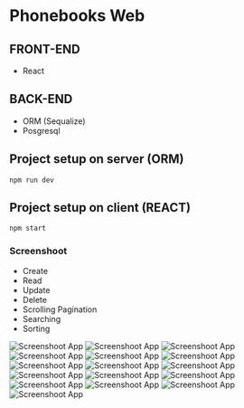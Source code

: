 # Phonebooks Web

## FRONT-END
- React

## BACK-END
- ORM (Sequalize)
- Posgresql

## Project setup on server (ORM)
```
npm run dev
```

## Project setup on client (REACT)
```
npm start
```

### Screenshoot
- Create
- Read
- Update
- Delete
- Scrolling Pagination
- Searching
- Sorting

<img src="https://github.com/gilangprasetya/phonebook-react-orm/assets/17922551/fb98e285-c538-46ff-94d3-6b258d119915" alt="Screenshoot App">

<img src="https://github.com/gilangprasetya/phonebook-react-orm/assets/17922551/0425cc32-ee30-4641-a2cf-2293ab16ec0d" alt="Screenshoot App">

<img src="https://github.com/gilangprasetya/phonebook-react-orm/assets/17922551/944112e7-1d05-4e03-8a60-b20d43ba8276" alt="Screenshoot App">

<img src="https://github.com/gilangprasetya/phonebook-react-orm/assets/17922551/ed68ce30-8ac3-4a0b-8c34-0dbb9a69383f" alt="Screenshoot App">

<img src="https://github.com/gilangprasetya/phonebook-react-orm/assets/17922551/665f12f3-a482-43fc-aca9-65d2353bdc27" alt="Screenshoot App">

<img src="https://github.com/gilangprasetya/phonebook-react-orm/assets/17922551/61e949b0-5a25-4f35-8dec-d32078d99acd" alt="Screenshoot App">

<img src="https://github.com/gilangprasetya/phonebook-react-orm/assets/17922551/db377351-bd3b-4d40-9bbb-9846098ff267" alt="Screenshoot App">

<img src="https://github.com/gilangprasetya/phonebook-react-orm/assets/17922551/1093d2b8-53c4-4fb4-9338-bd71040dcb81" alt="Screenshoot App">

<img src="https://github.com/gilangprasetya/phonebook-react-orm/assets/17922551/b04e9f03-cd58-4663-abfc-7ca574c095d8" alt="Screenshoot App">

<img src="https://github.com/gilangprasetya/phonebook-react-orm/assets/17922551/a279d4a0-6f5a-4008-b21b-8df194d5fa10" alt="Screenshoot App">

<img src="https://github.com/gilangprasetya/phonebook-react-orm/assets/17922551/ba632542-9c2a-4770-a529-e0ecf6bc6d82" alt="Screenshoot App">

<img src="https://github.com/gilangprasetya/phonebook-react-orm/assets/17922551/3319dd8d-3a58-4749-b351-7636b8cee110" alt="Screenshoot App">

<img src="https://github.com/gilangprasetya/phonebook-react-orm/assets/17922551/8a38d297-ecc1-41b5-9683-2ac505f09508" alt="Screenshoot App">

<img src="https://github.com/gilangprasetya/phonebook-react-orm/assets/17922551/8f63a19b-7e61-42bf-845b-a9973a0d1302" alt="Screenshoot App">

<img src="https://github.com/gilangprasetya/phonebook-react-orm/assets/17922551/3811999c-f17e-4751-a9dd-76ab14d14e37" alt="Screenshoot App">

<img src="https://github.com/gilangprasetya/phonebook-react-orm/assets/17922551/814da52a-c36e-4e35-aab3-8722489dd2b8" alt="Screenshoot App">